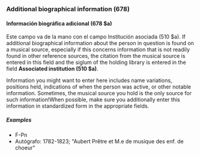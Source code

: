 ### Additional biographical information (678)

#### Información biográfica adicional (678 $a)

Este campo va de la mano con el campo Institución asociada (510 $a). If additional biographical information about the person in question is found on a musical source, especially if this concerns information that is not readily found in other reference sources, the citation from the musical source is entered in this field and the siglum of the holding library is entered in the field **Associated institution (510 $a)**.

Information you might want to enter here includes name variations, positions held, indications of when the person was active, or other notable information. Sometimes, the musical source you hold is the only source for such information!When possible, make sure you additionally enter this information in standardized form in the appropriate fields.

##### Examples

- F-Pn
- Autógrafo: 1782-1823; "Aubert Prêtre et M.e de musique des enf. de choeur"
